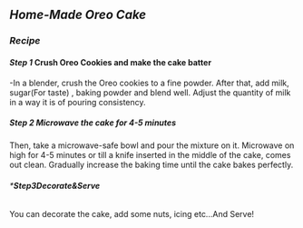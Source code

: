 ## *Home-Made Oreo Cake*

### *Recipe*

#### ***Step 1* Crush Oreo Cookies and make the cake batter**

-In a blender, crush the Oreo cookies to a fine powder. After that, add milk, sugar(For taste) , baking powder and blend well. Adjust the quantity of milk in a way it is of pouring consistency.

##### ***Step 2* Microwave the cake for 4-5 minutes**

Then, take a microwave-safe bowl and pour the mixture on it. Microwave on high for 4-5 minutes or till a knife inserted in the middle of the cake, comes out clean. Gradually increase the baking time until the cake bakes perfectly.

###### ***Step3Decorate&Serve**
You can decorate the cake, add some nuts, icing etc...And Serve!